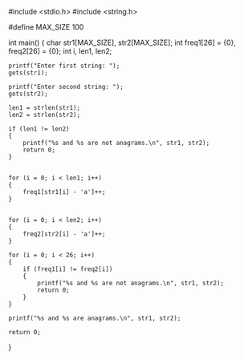 #include <stdio.h>
#include <string.h>

#define MAX_SIZE 100

int main()
{
    char str1[MAX_SIZE], str2[MAX_SIZE];
    int freq1[26] = {0}, freq2[26] = {0};
    int i, len1, len2;

    printf("Enter first string: ");
    gets(str1);

    printf("Enter second string: ");
    gets(str2);

    len1 = strlen(str1);
    len2 = strlen(str2);
    
    if (len1 != len2)
    {
        printf("%s and %s are not anagrams.\n", str1, str2);
        return 0;
    }

    
    for (i = 0; i < len1; i++)
    {
        freq1[str1[i] - 'a']++;
    }

  
    for (i = 0; i < len2; i++)
    {
        freq2[str2[i] - 'a']++;
    }

    for (i = 0; i < 26; i++)
    {
        if (freq1[i] != freq2[i])
        {
            printf("%s and %s are not anagrams.\n", str1, str2);
            return 0;
        }
    }

    printf("%s and %s are anagrams.\n", str1, str2);

    return 0;
}
